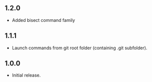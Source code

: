 ## 1.2.0

* Added bisect command family

## 1.1.1

* Launch commands from git root folder (containing .git subfolder).

## 1.0.0

* Initial release.